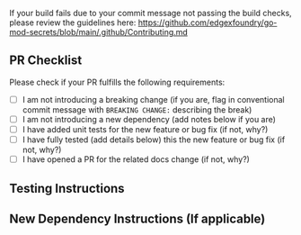 <!-- Expected Commit Message Description (imported automatically by GitHub) -->
<!-- Must conform to [conventional commits guidelines](https://github.com/edgexfoundry/go-mod-secrets/blob/main/.github/Contributing.md) -->
<!-- Expected Commit message must contain Closes/Fixes #IssueNumber statement when there is a related issue -->

<!-- Add additional detailed description of need for change if no related issue -->

If your build fails due to your commit message not passing the build checks, please review the guidelines here: https://github.com/edgexfoundry/go-mod-secrets/blob/main/.github/Contributing.md

## PR Checklist
Please check if your PR fulfills the following requirements:

- [ ] I am not introducing a breaking change (if you are, flag in conventional commit message with `BREAKING CHANGE:` describing the break)
- [ ] I am not introducing a new dependency (add notes below if you are)
- [ ] I have added unit tests for the new feature or bug fix (if not, why?)
- [ ] I have fully tested (add details below) this the new feature or bug fix (if not, why?)
- [ ] I have opened a PR for the related docs change (if not, why?)
  <link to docs PR>

## Testing Instructions
<!-- How can the reviewers test your change? -->

## New Dependency Instructions (If applicable)
<!-- Please follow [vetting instructions](https://wiki.edgexfoundry.org/display/FA/Vetting+Process+for+3rd+Party+Dependencies) and place results here -->
